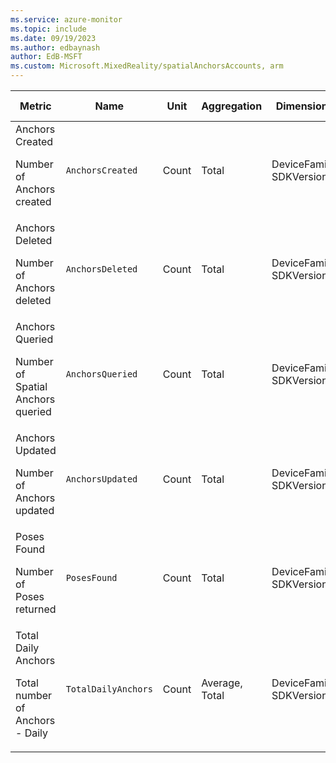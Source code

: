 ```yaml
---
ms.service: azure-monitor
ms.topic: include
ms.date: 09/19/2023
ms.author: edbaynash
author: EdB-MSFT
ms.custom: Microsoft.MixedReality/spatialAnchorsAccounts, arm
---
```

  
  
|Metric|Name|Unit|Aggregation|Dimensions|Time Grains|DS Export|
|---|---|---|---|---|---|---|
|Anchors Created<p><p>Number of Anchors created |`AnchorsCreated` |Count |Total |DeviceFamily, SDKVersion|PT5M, PT1H, PT12H, P1D |Yes|
|Anchors Deleted<p><p>Number of Anchors deleted |`AnchorsDeleted` |Count |Total |DeviceFamily, SDKVersion|PT5M, PT1H, PT12H, P1D |Yes|
|Anchors Queried<p><p>Number of Spatial Anchors queried |`AnchorsQueried` |Count |Total |DeviceFamily, SDKVersion|PT5M, PT1H, PT12H, P1D |Yes|
|Anchors Updated<p><p>Number of Anchors updated |`AnchorsUpdated` |Count |Total |DeviceFamily, SDKVersion|PT5M, PT1H, PT12H, P1D |Yes|
|Poses Found<p><p>Number of Poses returned |`PosesFound` |Count |Total |DeviceFamily, SDKVersion|PT5M, PT1H, PT12H, P1D |Yes|
|Total Daily Anchors<p><p>Total number of Anchors - Daily |`TotalDailyAnchors` |Count |Average, Total |DeviceFamily, SDKVersion|P1D |Yes|